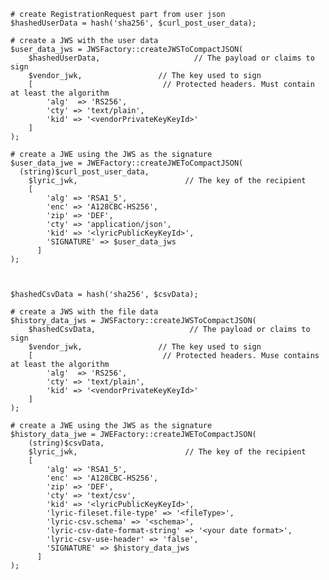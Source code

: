 	# create RegistrationRequest part from user json
	$hashedUserData = hash('sha256', $curl_post_user_data);

	# create a JWS with the user data
	$user_data_jws = JWSFactory::createJWSToCompactJSON(
	    $hashedUserData,                     // The payload or claims to sign
	    $vendor_jwk,                 // The key used to sign
	    [                             // Protected headers. Must contain at least the algorithm
	        'alg'  => 'RS256',
	        'cty' => 'text/plain',
	        'kid' => '<vendorPrivateKeyKeyId>'
	    ]
	);

	# create a JWE using the JWS as the signature
	$user_data_jwe = JWEFactory::createJWEToCompactJSON(
	  (string)$curl_post_user_data,
	    $lyric_jwk,                        // The key of the recipient
	    [
	        'alg' => 'RSA1_5',
	        'enc' => 'A128CBC-HS256',
	        'zip' => 'DEF',
	        'cty' => 'application/json',
	        'kid' => '<lyricPublicKeyKeyId>',
	        'SIGNATURE' => $user_data_jws
	      ]
	);    



	$hashedCsvData = hash('sha256', $csvData);

	# create a JWS with the file data
	$history_data_jws = JWSFactory::createJWSToCompactJSON(
	    $hashedCsvData,                     // The payload or claims to sign
	    $vendor_jwk,                 // The key used to sign
	    [                             // Protected headers. Muse contains at least the algorithm
	        'alg'  => 'RS256',
	        'cty' => 'text/plain',
	        'kid' => '<vendorPrivateKeyKeyId>'
	    ]
	);

	# create a JWE using the JWS as the signature
	$history_data_jwe = JWEFactory::createJWEToCompactJSON(
		(string)$csvData,
	    $lyric_jwk,                        // The key of the recipient
	    [
	        'alg' => 'RSA1_5',
	        'enc' => 'A128CBC-HS256',
	        'zip' => 'DEF',
	        'cty' => 'text/csv',
	        'kid' => '<lyricPublicKeyKeyId>',
			'lyric-fileset.file-type' => '<fileType>',
			'lyric-csv.schema' => '<schema>',
			'lyric-csv-date-format-string' => '<your date format>',
			'lyric-csv-use-header' => 'false',
	        'SIGNATURE' => $history_data_jws
	      ]
	);   